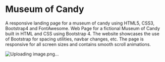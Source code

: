 # Museum of Candy
A responsive landing page for a museum of candy using HTML5, CSS3, Bootstrap4 and FontAwesome.
Web Page for a fictional Museum of Candy built in HTML and CSS using Bootstrap 4. The website showcases the use of Bootstrap for spacing utilities, navbar changes, etc. The page is responsive for all screen sizes and contains smooth scroll animations.

![Uploading image.png…]()
